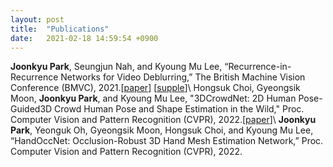 ```yaml
---
layout: post
title:  "Publications"
date:   2021-02-18 14:59:54 +0900
---
```

<strong>Joonkyu Park</strong>, Seungjun Nah, and Kyoung Mu Lee, “Recurrence-in-Recurrence Networks for Video Deblurring,” The British Machine Vision Conference (BMVC), 2021.[[paper](https://www.bmvc2021-virtualconference.com/assets/papers/0149.pdf)] [[supple](https://www.bmvc2021-virtualconference.com/assets/supp/0149_supp.zip)]\\
Hongsuk Choi, Gyeongsik Moon, <strong>Joonkyu Park</strong>, and Kyoung Mu Lee, "3DCrowdNet: 2D Human Pose-Guided3D Crowd Human Pose and Shape Estimation in the Wild," Proc. Computer Vision and Pattern Recognition (CVPR), 2022.[[paper](https://arxiv.org/pdf/2104.07300.pdf)]\\
<strong>Joonkyu Park</strong>, Yeonguk Oh, Gyeongsik Moon, Hongsuk Choi, and Kyoung Mu Lee, “HandOccNet: Occlusion-Robust 3D Hand Mesh Estimation Network,” Proc. Computer Vision and Pattern Recognition (CVPR), 2022.

[jekyll-docs]: http://jekyllrb.com/docs/home
[jekyll-gh]:   https://github.com/jekyll/jekyll
[jekyll-talk]: https://talk.jekyllrb.com/
